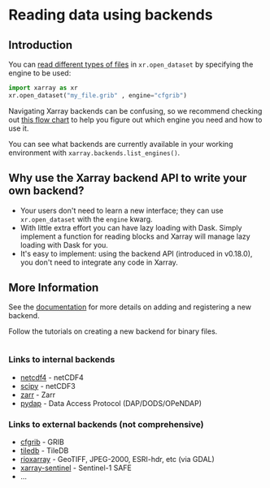 # Reading data using backends

## Introduction

You can [read different types of files](https://docs.xarray.dev/en/stable/user-guide/io.html) in `xr.open_dataset` by specifying the engine to be used:

```python
import xarray as xr
xr.open_dataset("my_file.grib" , engine="cfgrib")
```

Navigating Xarray backends can be confusing,
so we recommend checking out [this flow chart](https://docs.xarray.dev/en/stable/user-guide/io.html)
to help you figure out which engine you need and how to use it.

You can see what backends are currently available in your working environment
with `xarray.backends.list_engines()`.

## Why use the Xarray backend API to write your own backend?

- Your users don't need to learn a new interface; they can use `xr.open_dataset` with the `engine` kwarg.
- With little extra effort you can have lazy loading with Dask. Simply implement a function for reading blocks and Xarray will manage lazy loading with Dask for you.
- It's easy to implement: using the backend API (introduced in v0.18.0), you don't need to integrate any code in Xarray.

## More Information

See the [documentation](https://docs.xarray.dev/en/stable/internals/how-to-add-new-backend.html) for more details on adding and registering a new backend.

Follow the tutorials on creating a new backend for binary files.

```{tableofcontents}

```

### Links to internal backends

- [netcdf4](https://pypi.org/project/netCDF4/) - netCDF4
- [scipy](https://scipy.org/) - netCDF3
- [zarr](https://pypi.org/project/zarr/) - Zarr
- [pydap](https://pydap.github.io/pydap/) - Data Access Protocol (DAP/DODS/OPeNDAP)

### Links to external backends (not comprehensive)

- [cfgrib](https://github.com/ecmwf/cfgrib) - GRIB
- [tiledb](https://github.com/TileDB-Inc/TileDB-CF-Py) - TileDB
- [rioxarray](https://corteva.github.io/rioxarray/stable/) - GeoTIFF, JPEG-2000, ESRI-hdr, etc (via GDAL)
- [xarray-sentinel](https://github.com/bopen/xarray-sentinel) - Sentinel-1 SAFE
- ...
